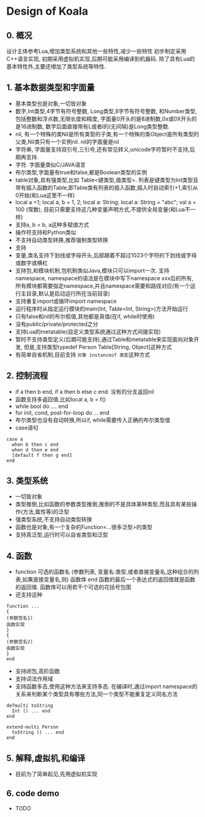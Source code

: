Design of Koala
===

## 0. 概况

  设计主体参考Lua,增加类型系统和其他一些特性,减少一些特性
  初步制定采用C++语言实现, 初期采用虚拟机实现,后期可能采用编译到机器码.
  除了具有Lua的基本特性外,主要还增加了类型系统等特性.

## 1. 基本数据类型和字面量
  * 基本类型也是对象,一切皆对象
  * 数字,Int类型,4字节有符号整数, Long类型,8字节有符号整数, 和Number类型,包括整数和浮点数,无限长度和精度, 字面量0开头的是8进制数,0x或0X开头的是16进制数, 数字后面直接带有L或者l的(无间隔)是Long类型整数.
  * nil, 有一个特殊的类Nil是所有类型的子类,有一个特殊的类Object是所有类型的父类,Nil类只有一个实例nil. nil的字面量是nil
  * 字符串, 字面量支持双引号,三引号,还有常见转义,unicode字符暂时不支持,后期再支持. 
  * 字符. 字面量类似C/JAVA语言
  * 布尔类型,字面量有true和false,都是Boolean类型的实例
  * table对象,具有强类型,比如 Table<键类型,值类型>. 列表是键类型为Int类型且带有插入函数的Table,即Table类有列表的插入函数,插入时自动索引+1,索引从0开始(和Lua这里不一样)
  * local a =1; local a, b = 1, 2; local a: String; local a: String = "abc"; val a = 100 (常数), 目前只需要支持这几种变量声明方式,不提供全局变量(和Lua不一样)
  * 支持a, b = b, a这种多赋值方式
  * 操作符支持和Python类似
  * 不支持自动类型转换,推荐强制类型转换
  * 支持
  * 变量,类名支持下划线或字母开头,后部跟着不超过1023个字符的下划线或字母或数字或横杠
  * 支持包,和模块机制,包机制类似Java,模块只可以import一次. 支持namespace, namespace的语法是在模块中写下namespace xxx后的所有, 所有模块都需要指定namespace,并且namespace需要和路径对应(有一个运行主目录,默认是启动运行所在当前目录)
  * 支持重复import或循环import namespace
  * 运行程序时从指定运行模块的main(Int, Table<Int, String>)方法开始运行
  * 只有false和nil的布尔假值,其他都是真值(在if, while时使用)
  * 没有public/private/protected之分
  * 支持Lua的metatable(自定义类型系统通过这种方式间接实现)
  * 暂时不支持类型定义(后期可能支持),通过Table和metatable来实现面向对象开发, 但是,支持类型typedef Person Table[String, Object]这种方式
  * 有简单自省机制,目前支持 `对象 instanceof 类型`这种方式
  
  

## 2. 控制流程
  * if a then b end, if a then b else c end. 没有的分支返回nil
  * 函数支持多返回值,比如local a, b = f()
  * while bool do .... end
  * for init, cond, post-for-loop do ... end
  * 布尔类型也没有自动转换,所以if, while需要传入正确的布尔类型值
  * case语句
  
```
case a 
  when b then c end 
  when d then e end 
  [default f then g end] 
end
```
  

## 3. 类型系统

  * 一切皆对象
  * 类型推倒,比如函数的参数类型推倒,推倒的不是具体某种类型,而且具有某些操作(方法,属性等)的泛型
  * 强类型系统,不支持自动类型转换
  * 函数也是对象,有一个复杂的Function<...很多泛型>的类型
  * 支持真泛型,运行时可以自省类型和泛型

## 4. 函数
  * function 可选的函数名 (参数列表, 变量名:类型,或者直接变量名,这种组合的列表,如果直接变量名,则) 函数体 end 函数的最后一个表达式的返回值就是函数的返回值. 函数体可以用若干个可选的花括号包围
  * 还支持这种
  
```
function ...
{
(参数签名1)
函数实现
}
{
(参数签名2)
函数实现
}
end
```

  * 支持闭包,高阶函数
  * 支持词法作用域
  * 支持函数多态,使用这种方法来支持多态. 在编译时,通过import namespace的关系来判断某个类型具有哪些方法,同一个类型不能重复定义同名方法
  
```
defmulti toString
  Int () ... end
end

extend-multi Person
  toString () ... end
end
```

## 5. 解释,虚拟机,和编译
  * 目前为了简单起见,先用虚拟机实现

## 6. code demo
  * TODO